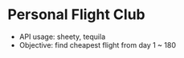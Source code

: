 <h1>Personal Flight Club</h1>

<ul>
    <li>API usage: sheety, tequila</li>
    <li>Objective: find cheapest flight from day 1 ~ 180</li>
</ul>
